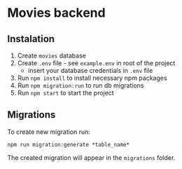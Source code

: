 # Movies backend

## Instalation

1. Create `movies` database
2. Create `.env` file - see `example.env` in root of the project
   - insert your database credentials in `.env` file
3. Run `npm install` to install necessary npm packages
4. Run `npm migration:run` to run db migrations
5. Run `npm start` to start the project

## Migrations

To create new migration run:

```
npm run migration:generate *table_name*
```

The created migration will appear in the `migrations` folder.
